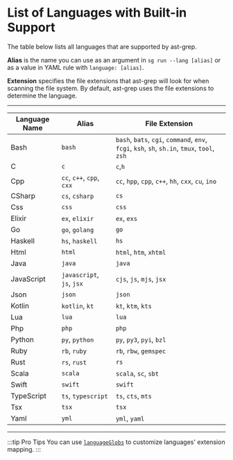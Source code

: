 # List of Languages with Built-in Support

The table below lists all languages that are supported by ast-grep.

**Alias** is the name you can use as an argument in `sg run --lang [alias]` or as a value in YAML rule with `language: [alias]`.

**Extension** specifies the file extensions that ast-grep will look for when scanning the file system. By default, ast-grep uses the file extensions to determine the language.

----

| Language Name | Alias | File Extension |
|---|---|---|
|Bash | `bash` | `bash`, `bats`, `cgi`, `command`, `env`, `fcgi`, `ksh`, `sh`, `sh.in`, `tmux`, `tool`, `zsh` |
|C | `c` | `c`,`h`|
|Cpp | `cc`, `c++`, `cpp`, `cxx` | `cc`, `hpp`, `cpp`, `c++`, `hh`, `cxx`, `cu`, `ino`|
|CSharp | `cs`, `csharp` | `cs`|
|Css | `css` | `css`|
|Elixir | `ex`, `elixir` | `ex`, `exs`|
|Go | `go`, `golang` | `go`|
|Haskell | `hs`, `haskell` | `hs`|
|Html | `html` | `html`, `htm`, `xhtml`|
|Java | `java` | `java`|
|JavaScript | `javascript`, `js`, `jsx` | `cjs`, `js`, `mjs`, `jsx`|
|Json | `json` | `json` |
|Kotlin | `kotlin`, `kt` | `kt`, `ktm`, `kts`|
|Lua | `lua` | `lua`|
|Php | `php` | `php` |
|Python | `py`, `python` | `py`, `py3`, `pyi`, `bzl`|
|Ruby | `rb`, `ruby` | `rb`, `rbw`, `gemspec`|
|Rust | `rs`, `rust` | `rs`|
|Scala | `scala` | `scala`, `sc`, `sbt`|
|Swift | `swift` | `swift`|
|TypeScript | `ts`, `typescript` | `ts`, `cts`, `mts`|
|Tsx | `tsx` | `tsx`|
|Yaml | `yml` | `yml`, `yaml`|

----

:::tip Pro Tips
You can use [`languageGlobs`](/reference/sgconfig.html#languageglobs) to customize languages' extension mapping.
:::